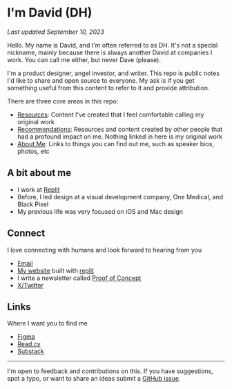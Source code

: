 # I'm David (DH)
_Last updated September 10, 2023_

Hello. My name is David, and I'm often referred to as DH. It's not a special nickname, mainly because there is always another David at companies I work. You can call me either, but never Dave (please).

I'm a product designer, angel investor, and writer. This repo is public notes I'd like to share and open source to everyone. My ask is if you get something useful from this content to refer to it and provide attribution.

There are three core areas in this repo:
- [Resources](/resources): Content I've created that I feel comfortable calling my original work
- [Recommendations](recommendations): Resources and content created by other people that had a profound impact on me. Nothing linked in here is my original work
- [About Me](about-me): Links to things you can find out me, such as speaker bios, photos, etc


## A bit about me
- I work at [Replit](http://replit.com)
- Before, I led design at a visual development company, One Medical, and Black Pixel
- My previous life was very focused on iOS and Mac design

## Connect
I love connecting with humans and look forward to hearing from you
* [Email](mailto:david@davidhoang.com)
* [My website](http://davidhoang.com) built with [replit](http://replit.com)
* I write a newsletter called [Proof of Concept](proofofconcept.pub)
* [X/Twitter](http://twitter.com/davidhoang)


## Links
Where I want you to find me

- [Figma](https://www.figma.com/@davidhoang)
- [Read.cv](http://read.cv/davidhoang)
- [Substack](https://www.proofofconcept.pub/)

---
I'm open to feedback and contributions on this. If you have suggestions, spot a typo, or want to share an ideas submit a [GitHub issue](https://github.com/davidhoang/dh/issues).